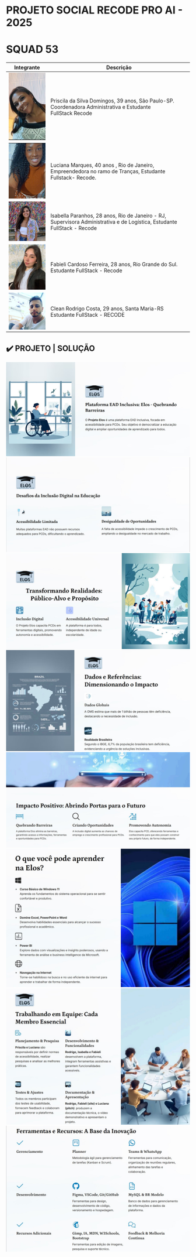 # PROJETO SOCIAL RECODE PRO AI - 2025 
# SQUAD 53



| Integrante     | Descrição     |
|----------------|----------------|
|<img src="src/img/squad/priscila.jpg" alt="Priscila da Silva Domingos" width="150"/>    | Priscila da Silva Domingos, 39 anos, São Paulo-SP. Coordenadora Administrativa e Estudante FullStack Recode |
| <img src="src/img/squad/lu.jpg" alt="Luciana Marques" width="150"/>  | Luciana Marques, 40 anos , Rio de Janeiro, Empreendedora no ramo de Tranças,  Estudante Fullstack- Recode.  |
| <img src="src/img/squad/isa.jpg" alt="Isabella Paranhos" width="150"/> | Isabella Paranhos, 28 anos, Rio de Janeiro - RJ, Supervisora Administrativa e de Logística, Estudante FullStack - Recode|
| <img src="src/img/squad/fabi.jpg" alt="Fabieli Cardoso Ferreira" width="150"/>   | Fabieli Cardoso Ferreira, 28 anos, Rio Grande do Sul. Estudante FullStack - Recode  |
| <img src="src/img/squad/clean.jpg" alt="Clean Rodrigo Costa" width="150"/> | Clean Rodrigo Costa, 29 anos, Santa Maria-RS Estudante FullStack - RECODE |


## ✔️ PROJETO | SOLUÇÃO 

 <img src="src/img/squad/slide01.jpg">
 <img src="src/img/squad/slide02.jpg">
 <img src="src/img/squad/slide03.jpg">
 <img src="src/img/squad/slide04.jpg">
 <img src="src/img/squad/slide05.jpg">
 <img src="src/img/squad/slide06.jpg">
 <img src="src/img/squad/slide07.jpg">
<img src="src/img/squad/slide08.jpg">

